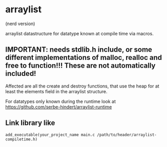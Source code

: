 # arraylist
(nerd version)

arraylist datastructure for datatype known at compile time via macros.


## IMPORTANT: needs stdlib.h include, or some different implementations of malloc, realloc and free to function!!! These are not automatically included!
Affected are all the create and destroy functions, that use the heap for at least the elements field in the arraylist structure.


For datatypes only known during the runtime look at https://github.com/serbe-hindert/arraylist-runtime

## Link library like
```
add_executable(your_project_name main.c /path/to/header/arraylist-compiletime.h)
```
